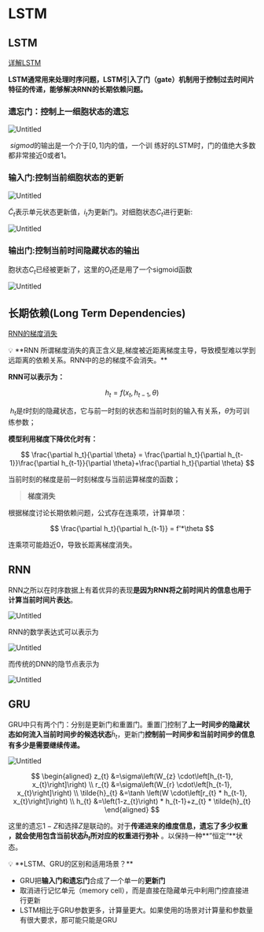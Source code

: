 # LSTM

## LSTM

[详解LSTM](https://zhuanlan.zhihu.com/p/42717426)

**LSTM通常用来处理时序问题，LSTM引入了门（gate）机制用于控制过去时间片特征的传递，能够解决RNN的长期依赖问题。**

### ****遗忘门：控制上一细胞状态的遗忘****

![Untitled](LSTM%20c62476be089d4b8fa8cbfb4b1df66e44/Untitled.png)

 $sigmod$的输出是一个介于$[0,1]$内的值，一个训  练好的LSTM时，门的值绝大多数都非常接近0或者1。

### 输入****门:控制当前细胞状态的更新****

![Untitled](LSTM%20c62476be089d4b8fa8cbfb4b1df66e44/Untitled%201.png)

 $\widetilde{C}_t$表示单元状态更新值，$i_t$为更新门。对细胞状态$C_t$进行更新:

![Untitled](LSTM%20c62476be089d4b8fa8cbfb4b1df66e44/Untitled%202.png)

### ****输出门:控制当前时间隐藏状态的输出****

胞状态$C_t$已经被更新了，这里的$O_t$还是用了一个sigmoid函数

![Untitled](LSTM%20c62476be089d4b8fa8cbfb4b1df66e44/Untitled%203.png)

## ****长期依赖(Long Term Dependencies)****

[RNN的梯度消失](https://zhuanlan.zhihu.com/p/105999316)

<aside>
💡 **RNN 所谓梯度消失的真正含义是,梯度被近距离梯度主导，导致模型难以学到远距离的依赖关系。RNN中的总的梯度不会消失。**

</aside>

**RNN可以表示为：**

$$
h_t = f(x_t,h_{t-1},\theta)
$$

 $h_t$是$t$时刻的隐藏状态，它与前一时刻的状态和当前时刻的输入有关系，$\theta$为可训练参数；

**模型利用梯度下降优化时有：**

$$
\frac{\partial h_t}{\partial \theta} = \frac{\partial h_t}{\partial h_{t-1}}\frac{\partial h_{t-1}}{\partial \theta}+\frac{\partial h_t}{\partial \theta}
$$

当前时刻的梯度是前一时刻梯度与当前运算梯度的函数；

> **梯度消失**
> 

根据梯度讨论长期依赖问题，公式存在连乘项，计算单项：

$$
\frac{\partial h_t}{\partial h_{t-1}} = f'*\theta
$$

连乘项可能趋近0，导致长距离梯度消失。

## RNN

RNN之所以在时序数据上有着优异的表现**是因为RNN将之前时间片的信息也用于计算当前时间片表达**。

![Untitled](LSTM%20c62476be089d4b8fa8cbfb4b1df66e44/Untitled%204.png)

RNN的数学表达式可以表示为

![Untitled](LSTM%20c62476be089d4b8fa8cbfb4b1df66e44/Untitled%205.png)

而传统的DNN的隐节点表示为

![Untitled](LSTM%20c62476be089d4b8fa8cbfb4b1df66e44/Untitled%206.png)

## GRU

GRU中只有两个门：分别是更新门和重置门。重置⻔控制了**上⼀时间步的隐藏状态如何流⼊当前时间步的候选状态**$\tilde{h}_t$，更新门**控制前一时间步和当前时间步的信息有多少是需要继续传递。**

![Untitled](LSTM%20c62476be089d4b8fa8cbfb4b1df66e44/Untitled%207.png)

$$
\begin{aligned}
z_{t} &=\sigma\left(W_{z} \cdot\left[h_{t-1}, x_{t}\right]\right) \\
r_{t} &=\sigma\left(W_{r} \cdot\left[h_{t-1}, x_{t}\right]\right) \\
\tilde{h}_{t} &=\tanh \left(W \cdot\left[r_{t} * h_{t-1}, x_{t}\right]\right) \\
h_{t} &=\left(1-z_{t}\right) * h_{t-1}+z_{t} * \tilde{h}_{t}
\end{aligned}
$$

这里的遗忘$1-Z$和选择$Z$是联动的。对于**传递进来的维度信息，遗忘了多少权重 ，就会使用包含当前状态$\tilde{h}_t$所对应的权重进行弥补** 。以保持一种**”恒定“**状态。

<aside>
💡 **LSTM、GRU的区别和适用场景？**

- GRU把**输入门和遗忘门**合成了一个单一的**更新门**
- 取消进行记忆单元（memory cell），而是直接在隐藏单元中利用门控直接进行更新
- LSTM相比于GRU参数更多，计算量更大。如果使用的场景对计算量和参数量有很大要求，那可能只能是GRU
</aside>